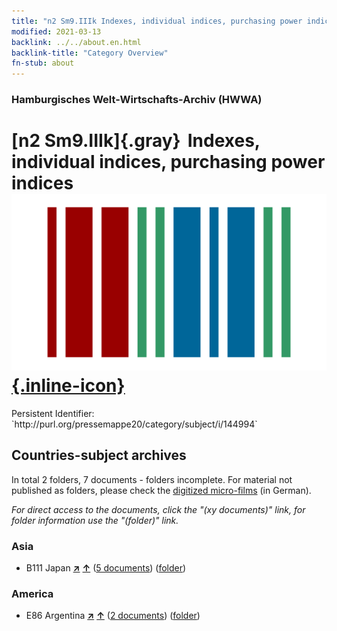 ```yaml
---
title: "n2 Sm9.IIIk Indexes, individual indices, purchasing power indices"
modified: 2021-03-13
backlink: ../../about.en.html
backlink-title: "Category Overview"
fn-stub: about
---
```


### Hamburgisches Welt-Wirtschafts-Archiv (HWWA)

# [n2 Sm9.IIIk]{.gray}&#8201; Indexes, individual indices, purchasing power indices &#160; [![Wikidata](/images/Wikidata-logo.svg "Wikidata"){.inline-icon}](http://www.wikidata.org/entity/Q104710491)

<div class="hint">Persistent Identifier: `http://purl.org/pressemappe20/category/subject/i/144994`</div>







## Countries-subject archives





In total 2 folders, 7 documents - folders incomplete.
For material not published as folders, please check the [digitized micro-films](/film/h1_sh.de.html) (in German).

_For direct access to the documents, click the "(xy documents)" link, for folder information use the "(folder)" link._



### Asia

- B111 Japan [**&nearr;**](../../../geo/i/141272/about.en.html "Japan (all folders)") [**&uarr;**](../../../geo/about.en.html#B111 "Country category system") (<a href="https://pm20.zbw.eu/iiifview/folder/sh/141272,144994" title="about: Japan : Indexes, individual indices, purchasing power indices" target="_blank">5 documents</a>) ([folder](../../../../folder/sh/1412xx/141272/1449xx/144994/about.en.html))

### America

- E86 Argentina [**&nearr;**](../../../geo/i/141692/about.en.html "Argentina (all folders)") [**&uarr;**](../../../geo/about.en.html#E86 "Country category system") (<a href="https://pm20.zbw.eu/iiifview/folder/sh/141692,144994" title="about: Argentina : Indexes, individual indices, purchasing power indices" target="_blank">2 documents</a>) ([folder](../../../../folder/sh/1416xx/141692/1449xx/144994/about.en.html))








